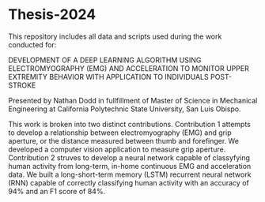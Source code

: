 # Thesis-2024
This repository includes all data and scripts used during the work conducted for: 

DEVELOPMENT OF A DEEP LEARNING ALGORITHM USING
ELECTROMYOGRAPHY (EMG) AND ACCELERATION TO MONITOR
UPPER EXTREMITY BEHAVIOR WITH APPLICATION TO INDIVIDUALS
POST-STROKE

Presented by Nathan Dodd in fullfillment of Master of Science in Mechanical Engineering at California Polytechnic State University, San Luis Obispo.

This work is broken into two distinct contributions. Contribution 1 attempts to develop a relationship between electromyography (EMG) and grip aperture, or the distance measured between thumb and forefinger. We developed a computer vision application to measure grip aperture. Contribution 2 struves to develop a neural network capable of classyfying human activity from long-term, in-home continuous EMG and acceleration data. We built a long-short-term memory (LSTM) recurrent neural network (RNN) capable of correctly classifying human activity with an accuracy of 94% and an F1 score of 84%. 
